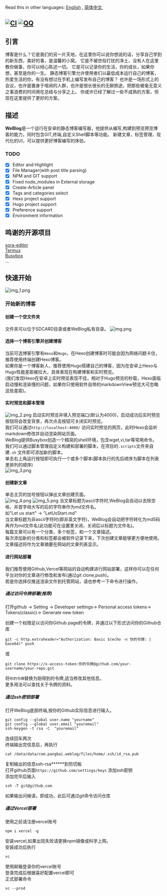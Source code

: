 Read this in other languages: [English](README.md)  , [简体中文](README-CN.md),

[![CI](https://github.com/PangBaiWork/WeBlog/actions/workflows/main.yml/badge.svg?event=push)](https://github.com/PangBaiWork/WeBlog/actions/workflows/main.yml)
[![QQ](https://img.shields.io/badge/Join-QQ_Group-ff69b4)](https://qm.qq.com/q/1wJcBUfst2)
----
## 引言 
博客是什么？它是我们的另一片天地，在这里你可以说你想说的话，分享自己学到的新东西，美好的事，是温馨的小窝。
它是不被世俗打扰的净土，没有人在这里教你做事，你可以倾心陈述一切。
它是可以记录你的生活，你的成长，如果你想，甚至是你的一生。
静态博客引擎允许使用者们以最低成本运行自己的博客，热爱生活的你，有没有想过在手机上编写发布自己的博客？
也许是一场形式上的会议，也许是置身于喧闹的人群，也许是很长很长的无聊旅途，把那些被毫无意义之事浪费的时间用在总结与分享之上。
你或许已经了解过一些不成熟的方案，但现在这里提供了更好的方案。
## 描述
**WeBlog**是一个运行在安卓的静态博客编写器，他提供从编写,构建到预览预览博客的能力，同时包含GIT,终端,自定义Shell脚本等功能。
新建文章，标签管理，现代化的UI，可以提供更好博客编写的体验。
### TODO
* [x] Editor and Highlight
* [x] File Manager(with post title parsing)
* [x] NPM and GIT support
* [x] Fixed node_modules in External storage
* [x] Create-Article panel
* [x] Tags and categories select
* [x] Hexo project support
* [x] Hugo project support
* [x] Preference support
* [x] Environment information 
## 鸣谢的开源项目
[sora-editor](https://github.com/Rosemoe/sora-editor)  
[Termux](https://github.com/termux/termux-app)  
[Busybox](https://busybox.net/)   
...  
## 快速开始
![img_1.png](doc/img_1.png)
### 开始新的博客
#### 创建一个空文件夹
文件夹可以位于SDCARD目录或者WeBlog私有目录。
![img.png](doc/img.png)
#### 选择一个博客引擎并创建博客
当前可选博客引擎有`Hexo`和`Hugo`，在Hexo创建博客时可能会因为网络问题卡住，推荐使用终端创建Hexo博客。   
如果你是一个博客新人，推荐使用Hugo搭建自己的博客，因为在安卓上Hexo与Hugo性能差距被拉大，具体表现在构建博客和实时预览。   
(我们发现Hexo在安卓上实时预览表现不佳，相对于Hugo预览的秒载，Hexo面临启动慢和渲染慢的问题，如果你只使用软件自带的markdownView预览大可忽略这些差距)。  

#### 实时预览和脚本管理
![img_2.png](doc/img_2.png) 
启动实时预览并填入预览端口(默认为4000)，启动成功后实时预览按钮将会改变背景，再次点击按钮可关闭实时预览。   
我们可以通过`http://localhost:4000/` 访问实时预览的网页，此时Hexo会监听markdown修改并自动渲染网站页面。   
WeBlog提供Busybox创造一个精简的shell环境，包含wget,vi,tar等常用命令。    
我们可以通过脚本管理自定义构建和部署的脚本，在项目的`.scripts`文件夹自建`.sh` 文件即可添加新的脚本。    
单击右上角运行按钮即可执行一个或多个脚本(脚本执行的先后顺序为脚本在列表里排列的顺序)     
![img_3.png](doc/img_3.png)
#### 创建新文章
单击主页的加号按钮以弹出文章创建页面。  
![img_4.png](doc/img_4.png)
![img_5.png](doc/img_5.png) 
当文章标题为ascii字符时,WeBlog会自动以去除空格，并首字母大写的后的字符串作为md文件名。   
如"Let us start" -> "LetUsStart.md"  
当文章标题为非ascii字符时(即非英文字符)，WeBlog会自动把字符转化为md5码再作为md文件名(此功能可在设置里关闭，关闭后以标题为文件名)。   
每篇文章可以有一个分类，多个标签，和一个文章描述。   
每次添加新的分类和标签都会被软件记录下来，下次创建文章能够更方便地使用。   
文章描述将作为文章摘要在网站的文章列表显示。  
#### 进行网站部署 
我们推荐使用Github,Vercel等网站的自动构建进行网站部署，这样你可以在任何平台对你的文章进行修改和发布(通过git clone,push)。  
若是你选择仅推送渲染文件到托管网站，请也参考一下命令进行操作。  
##### 通过访问令牌部署(推荐) 
打开github -> Setting -> Developer settings-> Personal access tokens-> Tokens(classic)-> Generate new token  
 
创建一个权限足以访问你Github page的令牌，并通过以下形式访问你的Github仓库  
```shell
git -c http.extraheader="Authorization: Basic $(echo -n 你的令牌: | base64)" push
```
或
```
git clone https://x-access-token:你的令牌@github.com/your-username/your-repo.git
```
将`你的令牌`替换为刚得到的令牌,适当修改其他信息。   
更多用法可以查找关于令牌的资料。  
##### 通过ssh密钥部署 
打开WeBlog底部终端,按你的Github实际信息进行输入。  
```shell
git config --global user.name "yourname"
git config --global user.email "youremail"
ssh-keygen -t rsa -C  "youremail"
``` 
连续回车两次   
终端输出完信息后，再执行   
```shell 
cat /data/data/com.pangbai.weblog/files/home/.ssh/id_rsa.pub
``` 
复制输出的信息ssh-rsa******到剪切板   
打开github页面`https://github.com/settings/keys` 添加ssh密钥   
添加完毕后输入  
```shell
ssh -T git@github.com
```
如果输出问候语，即成功，此后可通过git命令访问仓库  
##### 通过Vercel部署
使用之前请注册vercel账号  
```shell
npm i vercel -g
``` 
安装vercel,如果出现失败请更换npm镜像或科学上网。    
安装成功后执行  
```shell
vc
``` 
使用邮箱登录你的vercel账号   
登录完成后根据喜好配置vercel即可   
正式部署命令  
```shell
vc --prod
```
